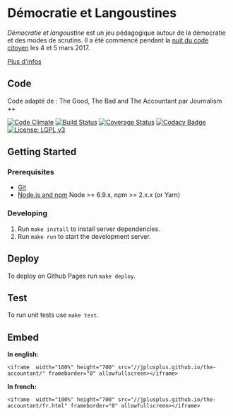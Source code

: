 # Démocratie et Langoustines

_Démocratie et langoustine_ est un jeu pédagogique autour de la démocratie et des modes de scrutins.
Il a été commencé pendant la [nuit du code citoyen](https://codecitoyen.github.io/) les 4 et 5 mars 2017.

[Plus d'infos](https://github.com/CodeCitoyen/Demoscampi/blob/master/src/markdowns/about/fr.md)

## Code

Code adapté de : The Good, The Bad and The Accountant par Journalism ++

[![Code Climate](https://codeclimate.com/github/jplusplus/the-accountant/badges/gpa.svg)](https://codeclimate.com/github/jplusplus/the-accountant)
[![Build Status](https://travis-ci.org/jplusplus/the-accountant.svg?branch=master)](https://travis-ci.org/jplusplus/the-accountant)
[![Coverage Status](https://coveralls.io/repos/github/jplusplus/the-accountant/badge.svg?branch=master)](https://coveralls.io/github/jplusplus/the-accountant?branch=master)
[![Codacy Badge](https://api.codacy.com/project/badge/Grade/b65cf5498d7d4f5b99214c1f6e2b297b)](https://www.codacy.com/app/pirhoo/the-accountant)
[![License: LGPL v3](https://img.shields.io/badge/License-LGPL%20v3-blue.svg)](http://www.gnu.org/licenses/lgpl-3.0)

## Getting Started

### Prerequisites

- [Git](https://git-scm.com/)
- [Node.js and npm](nodejs.org) Node >= 6.9.x, npm >= 2.x.x (or Yarn)

### Developing

1. Run `make install` to install server dependencies.
1. Run `make run` to start the development server.

## Deploy

To deploy on Github Pages run `make deploy`.

## Test

To run unit tests use `make test`.


## Embed

**In english:**

```
<iframe  width="100%" height="700" src="//jplusplus.github.io/the-accountant/" frameborder="0" allowfullscreen></iframe>
```

**In french:**

```
<iframe  width="100%" height="700" src="//jplusplus.github.io/the-accountant/fr.html" frameborder="0" allowfullscreen></iframe>
```
